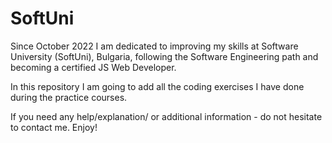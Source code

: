 # SoftUni

Since October 2022 I am dedicated to improving my skills at Software University (SoftUni), Bulgaria, following the Software Engineering path and becoming a certified JS Web Developer. 

In this repository I am going to add all the coding exercises I have done during the practice courses.

If you need any help/explanation/ or additional information - do not hesitate to contact me.
Enjoy! 
